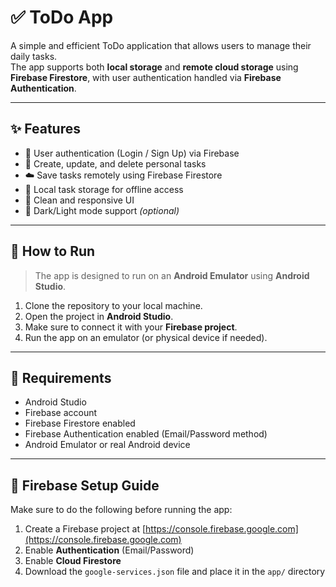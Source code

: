# ✅ ToDo App

A simple and efficient ToDo application that allows users to manage their daily tasks.  
The app supports both **local storage** and **remote cloud storage** using **Firebase Firestore**, with user authentication handled via **Firebase Authentication**.

---

## ✨ Features

- 🔐 User authentication (Login / Sign Up) via Firebase
- 📝 Create, update, and delete personal tasks
- ☁️ Save tasks remotely using Firebase Firestore
- 💾 Local task storage for offline access
- 🎨 Clean and responsive UI
- 🌙 Dark/Light mode support *(optional)*
  
---

## 🚀 How to Run

> The app is designed to run on an **Android Emulator** using **Android Studio**.

1. Clone the repository to your local machine.
2. Open the project in **Android Studio**.
3. Make sure to connect it with your **Firebase project**.
4. Run the app on an emulator (or physical device if needed).

---

## 🔧 Requirements

- Android Studio
- Firebase account
- Firebase Firestore enabled
- Firebase Authentication enabled (Email/Password method)
- Android Emulator or real Android device

---

## 🔐 Firebase Setup Guide

Make sure to do the following before running the app:

1. Create a Firebase project at [https://console.firebase.google.com](https://console.firebase.google.com)
2. Enable **Authentication** (Email/Password)
3. Enable **Cloud Firestore**
4. Download the `google-services.json` file and place it in the `app/` directory
